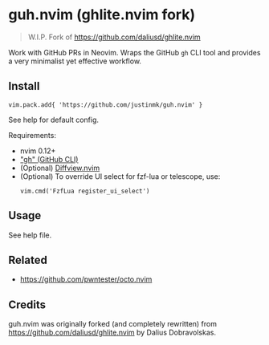 # guh.nvim (ghlite.nvim fork)

> W.I.P. Fork of https://github.com/daliusd/ghlite.nvim

Work with GitHub PRs in Neovim. Wraps the GitHub `gh` CLI tool and provides
a very minimalist yet effective workflow.

## Install

    vim.pack.add{ 'https://github.com/justinmk/guh.nvim' }

See help for default config.

Requirements:
- nvim 0.12+
- ["gh" (GitHub CLI)](https://cli.github.com/)
- (Optional) [Diffview.nvim](https://github.com/sindrets/diffview.nvim)
- (Optional) To override UI select for fzf-lua or telescope, use:
  ```
  vim.cmd('FzfLua register_ui_select')
  ```

## Usage

See help file.

## Related

- https://github.com/pwntester/octo.nvim

## Credits

guh.nvim was originally forked (and completely rewritten) from
https://github.com/daliusd/ghlite.nvim by Dalius Dobravolskas.
